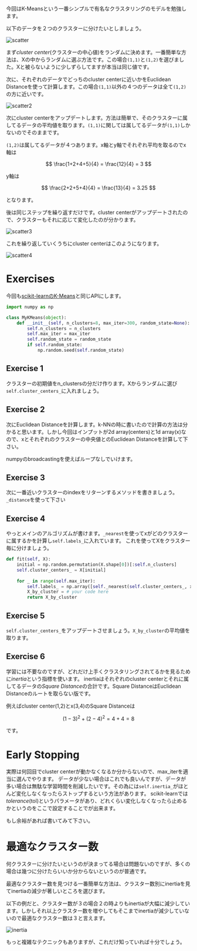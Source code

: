 今回はK-Meansという一番シンプルで有名なクラスタリングのモデルを勉強します。

以下のデータを２つのクラスターに分けたいとしましょう。

![scatter](/img/unit4/scatter.png)

まず*cluster center*(クラスターの中心値)をランダムに決めます。一番簡単な方法は、Xの中からランダムに選ぶ方法です。この場合`(1,1)`と`(1,2)`を選びました。Xと被らないように少しずらしてますが本当は同じ値です。

次に、それぞれのデータでどっちのcluster centerに近いかをEuclidean Distanceを使って計算します。この場合`(1,1)`以外の４つのデータは全て`(1,2)`の方に近いです。

![scatter2](/img/unit4/scatter2.png)

次にcluster centerをアップデートします。方法は簡単で、そのクラスターに属してるデータの平均値を取ります。`(1,1)`に関しては属してるデータが`(1,1)`しかないのでそのままです。

`(1,2)`は属してるデータが４つあります。x軸とy軸でそれぞれ平均を取るのでx軸は

$$ \frac{1+2+4+5}{4} = \frac{12}{4} = 3 $$

y軸は

$$ \frac{2+2+5+4}{4} = \frac{13}{4} = 3.25 $$

となります。

後は同じステップを繰り返すだけです。cluster centerがアップデートされたので、クラスターもそれに応じて変化したのが分かります。

![scatter3](/img/unit4/scatter3.png)

これを繰り返していくうちにcluster centerはこのようになります。

![scatter4](/img/unit4/scatter4.png)


# Exercises

今回も[scikit-learnのK-Means](http://scikit-learn.org/stable/modules/generated/sklearn.cluster.KMeans.html#sklearn.cluster.KMeans)と同じAPIにします。

```python
import numpy as np

class MyKMeans(object):
    def __init__(self, n_clusters=8, max_iter=300, random_state=None):
        self.n_clusters = n_clusters
        self.max_iter = max_iter
        self.random_state = random_state
        if self.random_state:
            np.random.seed(self.random_state)
```

## Exercise 1

クラスターの初期値をn_clustersの分だけ作ります。Xからランダムに選び`self.cluster_centers_`に入れましょう。

## Exercise 2

次にEuclidean Distanceを計算します。k-NNの時に書いたので計算の方法は分かると思います。しかし今回はインプットが2d array(centers)と1d array(x)なので、xとそれぞれのクラスターの中央値とのEuclidean Distanceを計算して下さい。

numpyのbroadcastingを使えばループなしでいけます。

## Exercise 3

次に一番近いクラスターのindexをリターンするメソッドを書きましょう。`_distance`を使って下さい

## Exercise 4

やっとメインのアルゴリズムが書けます。`_nearest`を使ってxがどのクラスターに属するかを計算し`self.labels_`に入れています。
これを使ってXをクラスター毎に分けましょう。

```python
def fit(self, X):
    initial = np.random.permutation(X.shape[0])[:self.n_clusters]
    self.cluster_centers_ = X[initial]
    
    for _ in range(self.max_iter):
        self.labels_ = np.array([self._nearest(self.cluster_centers_, x) for x in X])
        X_by_cluster = # your code here
        return X_by_cluster
```


## Exercise 5

`self.cluster_centers_`をアップデートさせましょう。`X_by_cluster`の平均値を取ります。

## Exercise 6

学習には不要なのですが、どれだけ上手くクラスタリングされてるかを見るために*inertia*という指標を使います。
inertiaはそれぞれのcluster centerとそれに属してるデータの*Square Distance*の合計です。Square DistanceはEuclidean Distanceのルートを取らない版です。

例えばcluster center(1,2)とx(3,4)のSquare Distanceは

$$ (1-3)^2 + (2-4)^2 = 4 + 4 = 8 $$

です。

# Early Stopping

実際は何回目でcluster centerが動かなくなるか分からないので、max_iterを適当に選んでやります。
データが少ない場合はこれでも良いんですが、データが多い場合は無駄な学習時間を削減したいです。その為には`self.inertia_`がほとんど変化しなくなったらストップするという方法があります。
scikit-learnでは*tolerance*(tol)というパラメータがあり、どれくらい変化しなくなったら止めるかというのをここで設定することでが出来ます。

もし余裕があれば書いてみて下さい。

# 最適なクラスター数

何クラスターに分けたいというのが決まってる場合は問題ないのですが、多くの場合は幾つに分けたらいいか分からないというのが普通です。

最適なクラスター数を見つける一番簡単な方法は、クラスター数別にinertiaを見てinertiaの減少が著しいところを選びます。

以下の例だと、クラスター数が３の場合２の時よりもinertiaが大幅に減少しています。しかしそれ以上クラスター数を増やしてもそこまでinertiaが減少していないので最適なクラスター数は３と言えます。

![inertia](/img/unit4/inertia.png)

もっと複雑なテクニックもありますが、これだけ知っていれば十分でしょう。
